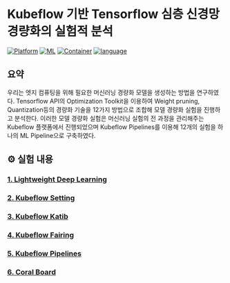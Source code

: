 # Kubeflow 기반 Tensorflow 심층 신경망 경량화의 실험적 분석

 [![Platform](https://img.shields.io/badge/Platform-Kubeflow-blue?logo=Kubeflow)](https://www.kubeflow.org/) [![ML](https://img.shields.io/badge/ML-tensorflow-orange?logo=tensorflow)](https://www.tensorflow.org/?hl=ko) [![Container](https://img.shields.io/badge/language-Docker-red?logo=docker)](https://www.docker.com/) [![language](https://img.shields.io/badge/language-Python-green?logo=python)](https://www.python.org/) 

## 요약
우리는 엣지 컴퓨팅을 위해 필요한 머신러닝 경량화 모델을 생성하는 방법을 연구하였다. Tensorflow API의 Optimization Toolkit을 이용하여 Weight pruning, Quantization등의 경량화 기술을 12가지 방법으로 조합해 모델 경량화 실험을 진행하고 분석한다. 이러한 모델 경량화 실험은 머신러닝 실험의 전 과정을 관리해주는 Kubeflow 플랫폼에서 진행되었으며 Kubeflow Pipelines를 이용해 12개의 실험을 하나의 ML Pipeline으로 구축하였다.

## ⚙ 실험 내용
### [1. Lightweight Deep Learning](https://github.com/Juyoung4/tensorflow_api/tree/master/Lightweight%20Deep%20Learning)

### [2. Kubeflow Setting](https://github.com/Juyoung4/tensorflow_api/tree/master/Setting)

###  [3. Kubeflow Katib](https://github.com/Juyoung4/tensorflow_api/tree/master/Katib)

###  [4. Kubeflow Fairing]()

###  [5. Kubeflow Pipelines](https://github.com/Juyoung4/tensorflow_api/tree/master/Lightweight%20Deep%20Learning)

###  [6. Coral Board](https://github.com/Juyoung4/tensorflow_api/tree/master/Coral_board)
